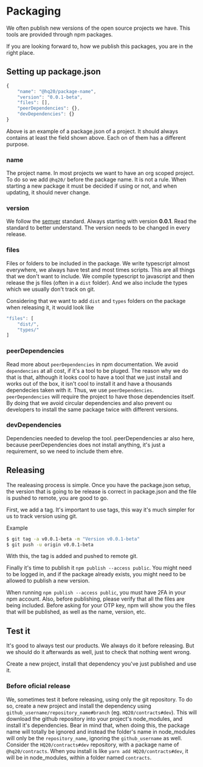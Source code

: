 # Packaging

We often publish new versions of the open source projects we have. This tools are provided through npm packages.

If you are looking forward to, how we publish this packages, you are in the right place.

## Setting up package.json

```javascript
{
    "name": "@hq20/package-name",
    "version": "0.0.1-beta",
    "files": [],
    "peerDependencies": {},
    "devDependencies": {}
}
```

Above is an example of a package.json of a project. It should always contains at least the field shown above. Each on of them has a different purpose.

### name
The project name. In most projects we want to have an org scoped project. To do so we add `@hq20/` before the package name. It is not a rule. When starting a new package it must be decided if using or not, and when updating, it should never change.

### version
We follow the [semver](https://semver.org/) standard. Always starting with version **0.0.1**. Read the standard to better understand. The version needs to be changed in every release.

### files
Files or folders to be included in the package. We write typescript almost everywhere, we always have test and most times scripts. This are all things that we don't want to include. We compile typescript to javascript and then release the js files (often in a `dist` folder). And we also include the types which we usually don't track on git.

Considering that we want to add `dist` and `types` folders on the package when releasing it, it would look like
```javascript
"files": [
    "dist/",
    "types/"
]
```

### peerDependencies
Read more about `peerDependencies` in npm documentation. We avoid `dependencies` at all cost, if it's a tool to be pluged. The reason why we do that is that, although it looks cool to have a tool that we just install and works out of the box, it isn't cool to install it and have a thousands dependecies taken with it. Thus, we use `peerDependencies`. `peerDependencies` will require the project to have those dependencies itself. By doing that we avoid circular dependencies and also prevent ou developers to install the same package twice with different versions.

### devDependencies
Dependencies needed to develop the tool. peerDependencies ar also here, because peerDependencies does not install anything, it's just a requirement, so we need to include them ehre.

## Releasing

The realeasing process is simple. Once you have the package.json setup, the version that is going to be release is correct in package.json and the file is pushed to remote, you are good to go.

First, we add a tag. It's important to use tags, this way it's much simpler for us to track version using git.

Example
```bash
$ git tag -a v0.0.1-beta -m "Version v0.0.1-beta"
$ git push -u origin v0.0.1-beta
```

With this, the tag is added and pushed to remote git.

Finally it's time to publish it `npm publish --access public`. You might need to be logged in, and if the package already exists, you might need to be allowed to publish a new version.

When running `npm publish --access public`, you must have 2FA in your npm account. Also, before publishing, please verify that all the files are being included. Before asking for your OTP key, npm will show you the files that will be published, as well as the name, version, etc.

## Test it

It's good to always test our products. We always do it before releasing. But we should do it afterwards as well, just to check that nothing went wrong.

Create a new project, install that dependency you've just published and use it.

### Before oficial release

We, sometimes test it before releasing, using only the git repository. To do so, create a new project and install the dependency using `github_username/repository_name#branch` (eg. `HQ20/contracts#dev`). This will download the github repository into your project's node_modules, and install it's dependencies. Bear in mind that, when doing this, the package name will totally be ignored and instead the folder's name in node_modules will only be the `repository_name`, ignoring the `github_username` as well. Consider the `HQ20/contracts#dev` repository, with a package name of `@hq20/contracts`. When you install is like `yarn add HQ20/contracts#dev`, it will be in node_modules, within a folder named `contracts`.